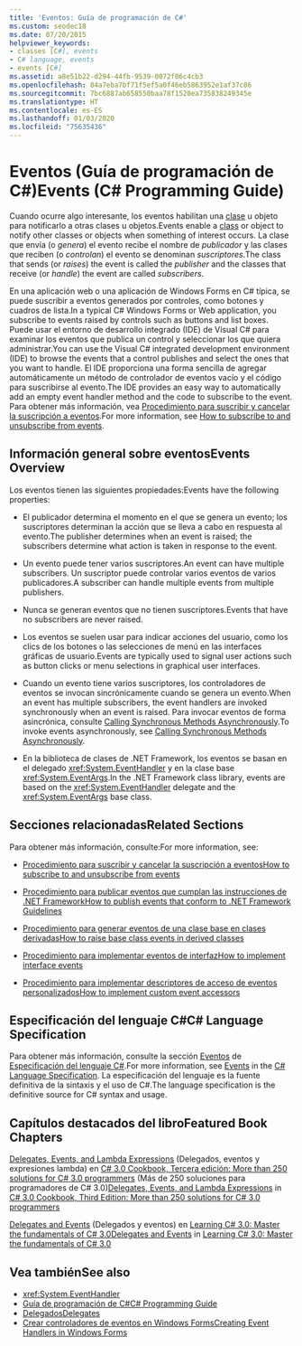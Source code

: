 ```yaml
---
title: 'Eventos: Guía de programación de C#'
ms.custom: seodec18
ms.date: 07/20/2015
helpviewer_keywords:
- classes [C#], events
- C# language, events
- events [C#]
ms.assetid: a8e51b22-d294-44fb-9539-0072f06c4cb3
ms.openlocfilehash: 84a7eba7bf71f5ef5a0f46eb5863952e1af37c86
ms.sourcegitcommit: 7bc6887ab658550baa78f1520ea735838249345e
ms.translationtype: HT
ms.contentlocale: es-ES
ms.lasthandoff: 01/03/2020
ms.locfileid: "75635436"
---
```

# <a name="events-c-programming-guide"></a><span data-ttu-id="7a264-102">Eventos (Guía de programación de C#)</span><span class="sxs-lookup"><span data-stu-id="7a264-102">Events (C# Programming Guide)</span></span>
<span data-ttu-id="7a264-103">Cuando ocurre algo interesante, los eventos habilitan una [clase](../../language-reference/keywords/class.md) u objeto para notificarlo a otras clases u objetos.</span><span class="sxs-lookup"><span data-stu-id="7a264-103">Events enable a [class](../../language-reference/keywords/class.md) or object to notify other classes or objects when something of interest occurs.</span></span> <span data-ttu-id="7a264-104">La clase que envía (o *genera*) el evento recibe el nombre de *publicador* y las clases que reciben (o *controlan*) el evento se denominan *suscriptores*.</span><span class="sxs-lookup"><span data-stu-id="7a264-104">The class that sends (or *raises*) the event is called the *publisher* and the classes that receive (or *handle*) the event are called *subscribers*.</span></span>  
  
<span data-ttu-id="7a264-105">En una aplicación web o una aplicación de Windows Forms en C# típica, se puede suscribir a eventos generados por controles, como botones y cuadros de lista.</span><span class="sxs-lookup"><span data-stu-id="7a264-105">In a typical C# Windows Forms or Web application, you subscribe to events raised by controls such as buttons and list boxes.</span></span> <span data-ttu-id="7a264-106">Puede usar el entorno de desarrollo integrado (IDE) de Visual C# para examinar los eventos que publica un control y seleccionar los que quiera administrar.</span><span class="sxs-lookup"><span data-stu-id="7a264-106">You can use the Visual C# integrated development environment (IDE) to browse the events that a control publishes and select the ones that you want to handle.</span></span> <span data-ttu-id="7a264-107">El IDE proporciona una forma sencilla de agregar automáticamente un método de controlador de eventos vacío y el código para suscribirse al evento.</span><span class="sxs-lookup"><span data-stu-id="7a264-107">The IDE provides an easy way to automatically add an empty event handler method and the code to subscribe to the event.</span></span> <span data-ttu-id="7a264-108">Para obtener más información, vea [Procedimiento para suscribir y cancelar la suscripción a eventos](./how-to-subscribe-to-and-unsubscribe-from-events.md).</span><span class="sxs-lookup"><span data-stu-id="7a264-108">For more information, see [How to subscribe to and unsubscribe from events](./how-to-subscribe-to-and-unsubscribe-from-events.md).</span></span>
  
## <a name="events-overview"></a><span data-ttu-id="7a264-109">Información general sobre eventos</span><span class="sxs-lookup"><span data-stu-id="7a264-109">Events Overview</span></span>  
 <span data-ttu-id="7a264-110">Los eventos tienen las siguientes propiedades:</span><span class="sxs-lookup"><span data-stu-id="7a264-110">Events have the following properties:</span></span>  
  
- <span data-ttu-id="7a264-111">El publicador determina el momento en el que se genera un evento; los suscriptores determinan la acción que se lleva a cabo en respuesta al evento.</span><span class="sxs-lookup"><span data-stu-id="7a264-111">The publisher determines when an event is raised; the subscribers determine what action is taken in response to the event.</span></span>  
  
- <span data-ttu-id="7a264-112">Un evento puede tener varios suscriptores.</span><span class="sxs-lookup"><span data-stu-id="7a264-112">An event can have multiple subscribers.</span></span> <span data-ttu-id="7a264-113">Un suscriptor puede controlar varios eventos de varios publicadores.</span><span class="sxs-lookup"><span data-stu-id="7a264-113">A subscriber can handle multiple events from multiple publishers.</span></span>  
  
- <span data-ttu-id="7a264-114">Nunca se generan eventos que no tienen suscriptores.</span><span class="sxs-lookup"><span data-stu-id="7a264-114">Events that have no subscribers are never raised.</span></span>  
  
- <span data-ttu-id="7a264-115">Los eventos se suelen usar para indicar acciones del usuario, como los clics de los botones o las selecciones de menú en las interfaces gráficas de usuario.</span><span class="sxs-lookup"><span data-stu-id="7a264-115">Events are typically used to signal user actions such as button clicks or menu selections in graphical user interfaces.</span></span>  
  
- <span data-ttu-id="7a264-116">Cuando un evento tiene varios suscriptores, los controladores de eventos se invocan sincrónicamente cuando se genera un evento.</span><span class="sxs-lookup"><span data-stu-id="7a264-116">When an event has multiple subscribers, the event handlers are invoked synchronously when an event is raised.</span></span> <span data-ttu-id="7a264-117">Para invocar eventos de forma asincrónica, consulte [Calling Synchronous Methods Asynchronously](../../../standard/asynchronous-programming-patterns/calling-synchronous-methods-asynchronously.md).</span><span class="sxs-lookup"><span data-stu-id="7a264-117">To invoke events asynchronously, see [Calling Synchronous Methods Asynchronously](../../../standard/asynchronous-programming-patterns/calling-synchronous-methods-asynchronously.md).</span></span>  
  
- <span data-ttu-id="7a264-118">En la biblioteca de clases de .NET Framework, los eventos se basan en el delegado <xref:System.EventHandler> y en la clase base <xref:System.EventArgs>.</span><span class="sxs-lookup"><span data-stu-id="7a264-118">In the .NET Framework class library, events are based on the <xref:System.EventHandler> delegate and the <xref:System.EventArgs> base class.</span></span>  
  
## <a name="related-sections"></a><span data-ttu-id="7a264-119">Secciones relacionadas</span><span class="sxs-lookup"><span data-stu-id="7a264-119">Related Sections</span></span>  
 <span data-ttu-id="7a264-120">Para obtener más información, consulte:</span><span class="sxs-lookup"><span data-stu-id="7a264-120">For more information, see:</span></span>  
  
- [<span data-ttu-id="7a264-121">Procedimiento para suscribir y cancelar la suscripción a eventos</span><span class="sxs-lookup"><span data-stu-id="7a264-121">How to subscribe to and unsubscribe from events</span></span>](./how-to-subscribe-to-and-unsubscribe-from-events.md)

- [<span data-ttu-id="7a264-122">Procedimiento para publicar eventos que cumplan las instrucciones de .NET Framework</span><span class="sxs-lookup"><span data-stu-id="7a264-122">How to publish events that conform to .NET Framework Guidelines</span></span>](./how-to-publish-events-that-conform-to-net-framework-guidelines.md)

- [<span data-ttu-id="7a264-123">Procedimiento para generar eventos de una clase base en clases derivadas</span><span class="sxs-lookup"><span data-stu-id="7a264-123">How to raise base class events in derived classes</span></span>](./how-to-raise-base-class-events-in-derived-classes.md)

- [<span data-ttu-id="7a264-124">Procedimiento para implementar eventos de interfaz</span><span class="sxs-lookup"><span data-stu-id="7a264-124">How to implement interface events</span></span>](./how-to-implement-interface-events.md)

- [<span data-ttu-id="7a264-125">Procedimiento para implementar descriptores de acceso de eventos personalizados</span><span class="sxs-lookup"><span data-stu-id="7a264-125">How to implement custom event accessors</span></span>](./how-to-implement-custom-event-accessors.md)

## <a name="c-language-specification"></a><span data-ttu-id="7a264-126">Especificación del lenguaje C#</span><span class="sxs-lookup"><span data-stu-id="7a264-126">C# Language Specification</span></span>  

<span data-ttu-id="7a264-127">Para obtener más información, consulte la sección [Eventos](~/_csharplang/spec/classes.md#events) de [Especificación del lenguaje C#](/dotnet/csharp/language-reference/language-specification/introduction).</span><span class="sxs-lookup"><span data-stu-id="7a264-127">For more information, see [Events](~/_csharplang/spec/classes.md#events) in the [C# Language Specification](/dotnet/csharp/language-reference/language-specification/introduction).</span></span> <span data-ttu-id="7a264-128">La especificación del lenguaje es la fuente definitiva de la sintaxis y el uso de C#.</span><span class="sxs-lookup"><span data-stu-id="7a264-128">The language specification is the definitive source for C# syntax and usage.</span></span>
  
## <a name="featured-book-chapters"></a><span data-ttu-id="7a264-129">Capítulos destacados del libro</span><span class="sxs-lookup"><span data-stu-id="7a264-129">Featured Book Chapters</span></span>  
 <span data-ttu-id="7a264-130">[Delegates, Events, and Lambda Expressions](https://docs.microsoft.com/previous-versions/visualstudio/visual-studio-2008/ff518994%28v=orm.10%29) (Delegados, eventos y expresiones lambda) en [C# 3.0 Cookbook, Tercera edición: More than 250 solutions for C# 3.0 programmers](https://docs.microsoft.com/previous-versions/visualstudio/visual-studio-2008/ff518995%28v=orm.10%29) (Más de 250 soluciones para programadores de C# 3.0)</span><span class="sxs-lookup"><span data-stu-id="7a264-130">[Delegates, Events, and Lambda Expressions](https://docs.microsoft.com/previous-versions/visualstudio/visual-studio-2008/ff518994%28v=orm.10%29) in [C# 3.0 Cookbook, Third Edition: More than 250 solutions for C# 3.0 programmers](https://docs.microsoft.com/previous-versions/visualstudio/visual-studio-2008/ff518995%28v=orm.10%29)</span></span>  
  
 <span data-ttu-id="7a264-131">[Delegates and Events](https://docs.microsoft.com/previous-versions/visualstudio/visual-studio-2008/ff652490%28v=orm.10%29) (Delegados y eventos) en [Learning C# 3.0: Master the fundamentals of C# 3.0](https://docs.microsoft.com/previous-versions/visualstudio/visual-studio-2008/ff652493%28v=orm.10%29)</span><span class="sxs-lookup"><span data-stu-id="7a264-131">[Delegates and Events](https://docs.microsoft.com/previous-versions/visualstudio/visual-studio-2008/ff652490%28v=orm.10%29) in [Learning C# 3.0: Master the fundamentals of C# 3.0](https://docs.microsoft.com/previous-versions/visualstudio/visual-studio-2008/ff652493%28v=orm.10%29)</span></span>  
  
## <a name="see-also"></a><span data-ttu-id="7a264-132">Vea también</span><span class="sxs-lookup"><span data-stu-id="7a264-132">See also</span></span>

- <xref:System.EventHandler>
- [<span data-ttu-id="7a264-133">Guía de programación de C#</span><span class="sxs-lookup"><span data-stu-id="7a264-133">C# Programming Guide</span></span>](../index.md)
- [<span data-ttu-id="7a264-134">Delegados</span><span class="sxs-lookup"><span data-stu-id="7a264-134">Delegates</span></span>](../delegates/index.md)
- [<span data-ttu-id="7a264-135">Crear controladores de eventos en Windows Forms</span><span class="sxs-lookup"><span data-stu-id="7a264-135">Creating Event Handlers in Windows Forms</span></span>](../../../framework/winforms/creating-event-handlers-in-windows-forms.md)
